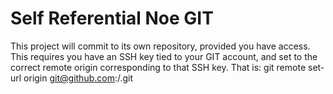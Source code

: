 # Self Referential Noe GIT
This project will commit to its own repository, provided you have access.
This requires you have an SSH key tied to your GIT account, and set to the correct remote origin corresponding to that SSH key.
That is: git remote set-url origin git@github.com:<Username>/<Project>.git
